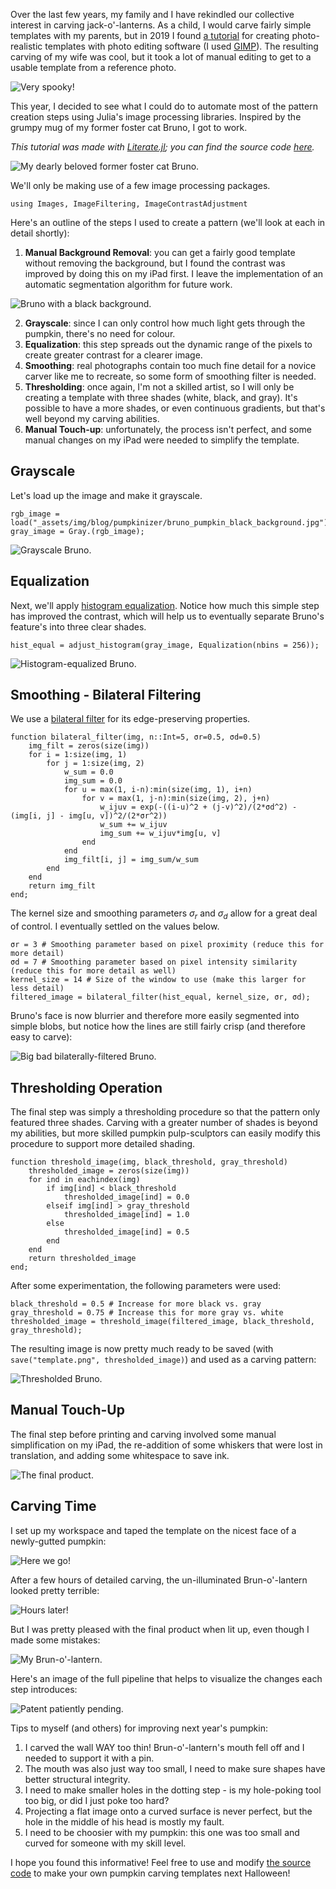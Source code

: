 <!--This file was generated, do not modify it.-->
Over the last few years, my family and I have rekindled our collective interest in carving jack-o'-lanterns.
As a child, I would carve fairly simple templates with my parents, but in 2019 I found [a tutorial](https://www.instructables.com/Phot-o-lantern/)
for creating photo-realistic templates with photo editing software (I used [GIMP](https://www.gimp.org/)).
The resulting carving of my wife was cool, but it took a lot of manual editing to get to a usable template from a reference photo.

![Very spooky!](/assets/img/blog/pumpkinizer/cassie_pumpkin.jpg)

This year, I decided to see what I could do to automate most of the pattern creation steps using Julia's image processing libraries.
Inspired by the grumpy mug of my former foster cat Bruno, I got to work.

*This tutorial was made with [Literate.jl](https://fredrikekre.github.io/Literate.jl/); you can find the source code [here](https://github.com/mattgiamou/mattgiamou.github.io/blob/master/_literate/pumpkinizer.jl).*

![My dearly beloved former foster cat Bruno.](/assets/img/blog/pumpkinizer/bruno_pumpkin.png)

We'll only be making use of a few image processing packages.

````julia:ex1
using Images, ImageFiltering, ImageContrastAdjustment
````

Here's an outline of the steps I used to create a pattern (we'll look at each in detail shortly):
1. **Manual Background Removal**: you can get a fairly good template without removing the background, but I found the contrast was improved
   by doing this on my iPad first. I leave the implementation of an automatic segmentation algorithm for future work.

![Bruno with a black background.](/assets/img/blog/pumpkinizer/bruno_pumpkin_black_background.jpg)

2. **Grayscale**: since I can only control how much light gets through the pumpkin, there's no need for colour.
3. **Equalization**: this step spreads out the dynamic range of the pixels to create greater contrast for a clearer image.
4. **Smoothing**: real photographs contain too much fine detail for a novice carver like me to recreate, so some form of smoothing filter is needed.
5. **Thresholding**: once again, I'm not a skilled artist, so I will only be creating a template with three shades (white, black, and gray).
   It's possible to have a more shades, or even continuous gradients, but that's well beyond my carving abilities.
6. **Manual Touch-up**: unfortunately, the process isn't perfect, and some manual changes on my iPad were needed to simplify the template.

## Grayscale
Let's load up the image and make it grayscale.

````julia:ex2
rgb_image = load("_assets/img/blog/pumpkinizer/bruno_pumpkin_black_background.jpg")
gray_image = Gray.(rgb_image);
````

![Grayscale Bruno.](/assets/img/blog/pumpkinizer/gray_bruno.png)

## Equalization
Next, we'll apply [histogram equalization](https://juliaimages.org/stable/examples/spatial_transformation/histogram_equalization/#Histogram-equalisation).
Notice how much this simple step has improved the contrast, which will help us to eventually separate Bruno's feature's into three clear shades.

````julia:ex3
hist_equal = adjust_histogram(gray_image, Equalization(nbins = 256));
````

![Histogram-equalized Bruno.](/assets/img/blog/pumpkinizer/histogram_bruno.png)

## Smoothing - Bilateral Filtering
We use a [bilateral filter](https://en.wikipedia.org/wiki/Bilateral_filter) for its edge-preserving properties.

````julia:ex4
function bilateral_filter(img, n::Int=5, σr=0.5, σd=0.5)
    img_filt = zeros(size(img))
    for i = 1:size(img, 1)
        for j = 1:size(img, 2)
            w_sum = 0.0
            img_sum = 0.0
            for u = max(1, i-n):min(size(img, 1), i+n)
                for v = max(1, j-n):min(size(img, 2), j+n)
                    w_ijuv = exp(-((i-u)^2 + (j-v)^2)/(2*σd^2) - (img[i, j] - img[u, v])^2/(2*σr^2))
                    w_sum += w_ijuv
                    img_sum += w_ijuv*img[u, v]
                end
            end
            img_filt[i, j] = img_sum/w_sum
        end
    end
    return img_filt
end;
````

The kernel size and smoothing parameters $\sigma_r$ and $\sigma_d$ allow for a great deal of control.
I eventually settled on the values below.

````julia:ex5
σr = 3 # Smoothing parameter based on pixel proximity (reduce this for more detail)
σd = 7 # Smoothing parameter based on pixel intensity similarity (reduce this for more detail as well)
kernel_size = 14 # Size of the window to use (make this larger for less detail)
filtered_image = bilateral_filter(hist_equal, kernel_size, σr, σd);
````

Bruno's face is now blurrier and therefore more easily segmented into simple blobs,
but notice how the lines are still fairly crisp (and therefore easy to carve):

![Big bad bilaterally-filtered Bruno.](/assets/img/blog/pumpkinizer/filtered_bruno.png)

## Thresholding Operation
The final step was simply a thresholding procedure so that the pattern only featured three shades.
Carving with a greater number of shades is beyond my abilities, but more skilled pumpkin pulp-sculptors can easily modify this procedure to support
more detailed shading.

````julia:ex6
function threshold_image(img, black_threshold, gray_threshold)
    thresholded_image = zeros(size(img))
    for ind in eachindex(img)
        if img[ind] < black_threshold
            thresholded_image[ind] = 0.0
        elseif img[ind] > gray_threshold
            thresholded_image[ind] = 1.0
        else
            thresholded_image[ind] = 0.5
        end
    end
    return thresholded_image
end;
````

After some experimentation, the following parameters were used:

````julia:ex7
black_threshold = 0.5 # Increase for more black vs. gray
gray_threshold = 0.75 # Increase this for more gray vs. white
thresholded_image = threshold_image(filtered_image, black_threshold, gray_threshold);
````

The resulting image is now pretty much ready to be saved (with `save("template.png", thresholded_image)`) and used as a carving pattern:

![Thresholded Bruno.](/assets/img/blog/pumpkinizer/thresholded_bruno.png)

## Manual Touch-Up
The final step before printing and carving involved some manual simplification on my iPad,
the re-addition of some whiskers that were lost in translation, and adding some whitespace to save ink.

![The final product.](/assets/img/blog/pumpkinizer/bruno_pumpkin_final.png)

## Carving Time
I set up my workspace and taped the template on the nicest face of a newly-gutted pumpkin:

![Here we go!](/assets/img/blog/pumpkinizer/bruno_template.png)

After a few hours of detailed carving, the un-illuminated Brun-o'-lantern looked pretty terrible:

![Hours later!](/assets/img/blog/pumpkinizer/carved_bruno.png)

But I was pretty pleased with the final product when lit up, even though I made some mistakes:

![My Brun-o'-lantern.](/assets/img/blog/pumpkinizer/bruno_illuminated.png)

Here's an image of the full pipeline that helps to visualize the changes each step introduces:

![Patent patiently pending.](/assets/img/blog/pumpkinizer/pumpkinizer_pipeline.png)

Tips to myself (and others) for improving next year's pumpkin:
1. I carved the wall WAY too thin! Brun-o'-lantern's mouth fell off and I needed to support it with a pin.
2. The mouth was also just way too small, I need to make sure shapes have better structural integrity.
3. I need to make smaller holes in the dotting step - is my hole-poking tool too big, or did I just poke too hard?
4. Projecting a flat image onto a curved surface is never perfect, but the hole in the middle of his head is mostly my fault.
5. I need to be choosier with my pumpkin: this one was too small and curved for someone with my skill level.

I hope you found this informative! Feel free to use and modify [the source code](https://github.com/mattgiamou/mattgiamou.github.io/blob/master/_literate/pumpkinizer.jl)
to make your own pumpkin carving templates next Halloween!

